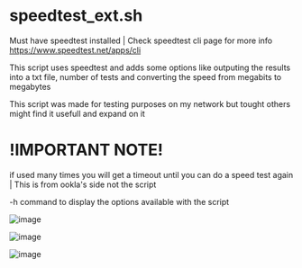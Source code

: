  # speedtest_ext.sh
 
 Must have speedtest installed | Check speedtest cli page for more info https://www.speedtest.net/apps/cli

This script uses speedtest and adds some options like outputing the results into a txt file, number of tests and converting the speed from megabits to megabytes 

This script was made for testing purposes on my network but tought others might find it usefull and expand on it

# !IMPORTANT NOTE! 

if used many times you will get a timeout until you can do a speed test again | This is from ookla's side not the script

-h command to display the options available with the script

![image](https://github.com/Rbrasil72/speedtest_ext/assets/108822086/4f4b6df4-be1d-43a5-bd66-ba5a0decf559)



![image](https://github.com/Rbrasil72/speedtest_ext/assets/108822086/b3a372ba-d78a-4d31-aee1-038fec09bb72)



![image](https://github.com/Rbrasil72/speedtest_ext/assets/108822086/7b726758-1ba4-4fc3-8279-23fc07ea19df)






